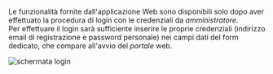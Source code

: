 
Le funzionalità fornite dall'applicazione Web sono disponibili solo dopo aver effettuato la procedura di login con le credenziali da *amministratore*. </br>
Per effettuare il login sarà sufficiente inserire le proprie credenziali (indirizzo email di registrazione e password personale) nei campi dati del form dedicato, che compare all'avvio del *portale* web.

![schermata login](assets/web/login.png)

